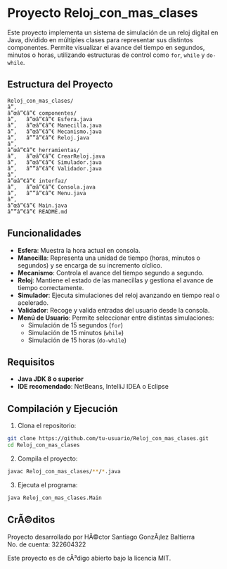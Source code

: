 # Proyecto Reloj_con_mas_clases

Este proyecto implementa un sistema de simulación de un reloj digital en Java, dividido en múltiples clases para representar sus distintos componentes. Permite visualizar el avance del tiempo en segundos, minutos o horas, utilizando estructuras de control como `for`, `while` y `do-while`.

## Estructura del Proyecto

```
Reloj_con_mas_clases/
â”‚
â”œâ”€â”€ componentes/
â”‚   â”œâ”€â”€ Esfera.java
â”‚   â”œâ”€â”€ Manecilla.java
â”‚   â”œâ”€â”€ Mecanismo.java
â”‚   â””â”€â”€ Reloj.java
â”‚
â”œâ”€â”€ herramientas/
â”‚   â”œâ”€â”€ CrearReloj.java
â”‚   â”œâ”€â”€ Simulador.java
â”‚   â””â”€â”€ Validador.java
â”‚
â”œâ”€â”€ interfaz/
â”‚   â”œâ”€â”€ Consola.java
â”‚   â””â”€â”€ Menu.java
â”‚
â”œâ”€â”€ Main.java
â””â”€â”€ README.md
```

## Funcionalidades

- **Esfera**: Muestra la hora actual en consola.
- **Manecilla**: Representa una unidad de tiempo (horas, minutos o segundos) y se encarga de su incremento cíclico.
- **Mecanismo**: Controla el avance del tiempo segundo a segundo.
- **Reloj**: Mantiene el estado de las manecillas y gestiona el avance de tiempo correctamente.
- **Simulador**: Ejecuta simulaciones del reloj avanzando en tiempo real o acelerado.
- **Validador**: Recoge y valida entradas del usuario desde la consola.
- **Menú de Usuario**: Permite seleccionar entre distintas simulaciones:
  - Simulación de 15 segundos (`for`)
  - Simulación de 15 minutos (`while`)
  - Simulación de 15 horas (`do-while`)

## Requisitos

- **Java JDK 8 o superior**
- **IDE recomendado**: NetBeans, IntelliJ IDEA o Eclipse

## Compilación y Ejecución

1. Clona el repositorio:

```bash
git clone https://github.com/tu-usuario/Reloj_con_mas_clases.git
cd Reloj_con_mas_clases
```

2. Compila el proyecto:

```bash
javac Reloj_con_mas_clases/**/*.java
```

3. Ejecuta el programa:

```bash
java Reloj_con_mas_clases.Main
```

## CrÃ©ditos

Proyecto desarrollado por HÃ©ctor Santiago GonzÃ¡lez Baltierra  
No. de cuenta: 322604322  

Este proyecto es de cÃ³digo abierto bajo la licencia MIT.
